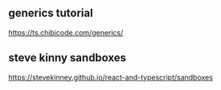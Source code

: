 ## generics tutorial
https://ts.chibicode.com/generics/

## steve kinny sandboxes
https://stevekinney.github.io/react-and-typescript/sandboxes
